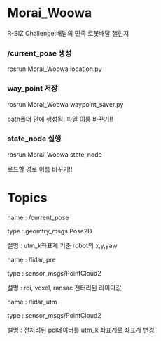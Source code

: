 # Morai_Woowa
R-BIZ Challenge:배달의 민족 로봇배달 챌린지

### /current_pose 생성
rosrun Morai_Woowa location.py 

### way_point 저장
rosrun Morai_Woowa waypoint_saver.py 

path폴더 안에 생성됨. 파일 이름 바꾸기!!

### state_node 실행
rosrun Morai_Woowa state_node 

로드할 경로 이름 바꾸기!!


# Topics
name : /current_pose

type : geomtry_msgs.Pose2D

설명 : utm_k좌표계 기준 robot의 x,y,yaw 


name : /lidar_pre

type : sensor_msgs/PointCloud2

설명 : roi, voxel, ransac 전터리된 라이다값


name : /lidar_utm

type : sensor_msgs/PointCloud2

설명 : 전처리된 pcl데이터를 utm_k 좌표계로 좌표계 변경 
